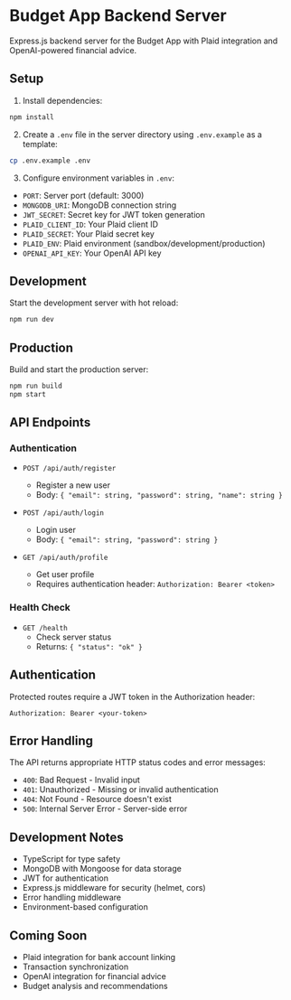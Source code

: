 # Budget App Backend Server

Express.js backend server for the Budget App with Plaid integration and OpenAI-powered financial advice.

## Setup

1. Install dependencies:
```bash
npm install
```

2. Create a `.env` file in the server directory using `.env.example` as a template:
```bash
cp .env.example .env
```

3. Configure environment variables in `.env`:
- `PORT`: Server port (default: 3000)
- `MONGODB_URI`: MongoDB connection string
- `JWT_SECRET`: Secret key for JWT token generation
- `PLAID_CLIENT_ID`: Your Plaid client ID
- `PLAID_SECRET`: Your Plaid secret key
- `PLAID_ENV`: Plaid environment (sandbox/development/production)
- `OPENAI_API_KEY`: Your OpenAI API key

## Development

Start the development server with hot reload:
```bash
npm run dev
```

## Production

Build and start the production server:
```bash
npm run build
npm start
```

## API Endpoints

### Authentication

- `POST /api/auth/register`
  - Register a new user
  - Body: `{ "email": string, "password": string, "name": string }`

- `POST /api/auth/login`
  - Login user
  - Body: `{ "email": string, "password": string }`

- `GET /api/auth/profile`
  - Get user profile
  - Requires authentication header: `Authorization: Bearer <token>`

### Health Check

- `GET /health`
  - Check server status
  - Returns: `{ "status": "ok" }`

## Authentication

Protected routes require a JWT token in the Authorization header:
```
Authorization: Bearer <your-token>
```

## Error Handling

The API returns appropriate HTTP status codes and error messages:

- `400`: Bad Request - Invalid input
- `401`: Unauthorized - Missing or invalid authentication
- `404`: Not Found - Resource doesn't exist
- `500`: Internal Server Error - Server-side error

## Development Notes

- TypeScript for type safety
- MongoDB with Mongoose for data storage
- JWT for authentication
- Express.js middleware for security (helmet, cors)
- Error handling middleware
- Environment-based configuration

## Coming Soon

- Plaid integration for bank account linking
- Transaction synchronization
- OpenAI integration for financial advice
- Budget analysis and recommendations
